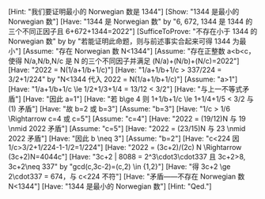 [Hint: "我们要证明最小的 Norwegian 数是 1344"]
[Show: "1344 是最小的 Norwegian 数"]
[Have: "1344 是 Norwegian 数" by "6, 672, 1344 是 1344 的三个不同正因子且 6+672+1344=2022"]
[SufficeToProve: "不存在小于 1344 的 Norwegian 数" by  by "若能证明此命题，则与前述事实合起来可得 1344 为最小"]
[Assume: "存在 Norwegian 数 N<1344"]
[Assume: "存在正整数 a<b<c，使得 N/a,N/b,N/c 是 N 的三个不同因子并满足 (N/a)+(N/b)+(N/c)=2022"]
[Have: "2022 = N(1/a+1/b+1/c)"]
[Have: "1/a+1/b+1/c > 337/224 = 3/2+1/224" by "N<1344 代入 2022 = N(1/a+1/b+1/c)"]
[Assume: "a>1"]
[Have: "1/a+1/b+1/c \le 1/2+1/3+1/4 = 13/12 < 3/2"]
[Have: "与上一不等式矛盾"]
[Have: "因此 a=1"]
[Have: "若 b\ge 4 则 1+1/b+1/c \le 1+1/4+1/5 < 3/2 与 (1) 矛盾"]
[Have: "故 b=2 或 b=3"]
[Assume: "b=3"]
[Have: "1/c > 1/6 \Rightarrow c=4 或 c=5"]
[Assume: "c=4"]
[Have: "2022 = (19/12)N 与 19 \nmid 2022 矛盾"]
[Assume: "c=5"]
[Have: "2022 = (23/15)N 与 23 \nmid 2022 矛盾"]
[Have: "因此 b \neq 3"]
[Assume: "b=2"]
[Have: "c<224 因 1/c>3/2+1/224-1-1/2=1/224"]
[Have: "2022 = (3c+2)/(2c) N \Rightarrow (3c+2)N=4044c"]
[Have: "3c+2 | 8088 = 2^3\cdot3\cdot337 且 3c+2>8, 3c+2\neq 337" by "gcd(c,3c-2)=(c,2) \in \{1,2\}"]
[Have: "得 3c+2 \ge 2\cdot337 = 674，与 c<224 不符"]
[Have: "矛盾——不存在 Norwegian 数 N<1344"]
[Have: "1344 是最小的 Norwegian 数"]
[Hint: "Qed."]